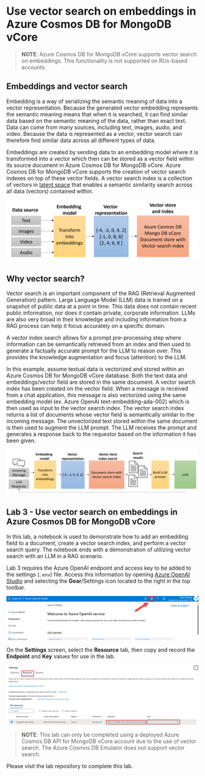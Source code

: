 # Use vector search on embeddings in Azure Cosmos DB for MongoDB vCore

>**NOTE**: Azure Cosmos DB for MongoDB vCore supports vector search on embeddings. This functionality is not supported on RUs-based accounts.

## Embeddings and vector search

Embedding is a way of serializing the semantic meaning of data into a vector representation. Because the generated vector embedding represents the semantic meaning means that when it is searched, it can find similar data based on the semantic meaning of the data, rather than exact text. Data can come from many sources, including text, images, audio, and video. Because the data is represented as a vector, vector search can therefore find similar data across all different types of data.

Embeddings are created by sending data to an embedding model where it is transformed into a vector which then can be stored as a vector field within its source document in Azure Cosmos DB for MongoDB vCore. Azure Cosmos DB for MongoDB vCore supports the creation of vector search indexes on top of these vector fields. A vector search index is a collection of vectors in [latent space](https://idl.cs.washington.edu/papers/latent-space-cartography/) that enables a semantic similarity search across all data (vectors) contained within.

![A typical embedding pipeline that demonstrates how source data is transformed into vectors using an embedding model then stored in a document in an Azure Cosmos DB vCore database and exposed via a vector search index.](media/embedding_pipeline.png)

## Why vector search?

Vector search is an important component of the RAG (Retrieval Augmented Generation) pattern. Large Language Model (LLM) data is trained on a snapshot of public data at a point in time. This data does not contain recent public information, nor does it contain private, corporate information. LLMs are also very broad in their knowledge and including information from a RAG process can help it focus accurately on a specific domain.

A vector index search allows for a prompt pre-processing step where information can be semantically retrieved from an index and then used to generate a factually accurate prompt for the LLM to reason over. This provides the knowledge augmentation and focus (attention) to the LLM.

In this example, assume textual data is vectorized and stored within an Azure Cosmos DB for MongoDB vCore database. Both the text data and embeddings/vector field are stored in the same document. A vector search index has been created on the vector field. When a message is received from a chat application, this message is also vectorized using the same embedding model (ex. Azure OpenAI text-embedding-ada-002) which is then used as input to the vector search index. The vector search index returns a list of documents whose vector field is semantically similar to the incoming message. The unvectorized text stored within the same document is then used to augment the LLM prompt. The LLM receives the prompt and generates a response back to the requestor based on the information it has been given.

![A typical vector search request in a RAG scenario depicts an incoming message getting vectorized and used as input to a vector store index search. Multiple results of the vector search are used to build a prompt fed to the LLM. The LLM returns a response back to the requestor.](media/vector_search_flow.png)

## Lab 3 - Use vector search on embeddings in Azure Cosmos DB for MongoDB vCore

In this lab, a notebook is used to demonstrate how to add an embedding field to a document, create a vector search index, and perform a vector search query. The notebook ends with a demonstration of utilizing vector search with an LLM in a RAG scenario.

Lab 3 requires the Azure OpenAI endpoint and access key to be added to the settings (`.env`) file. Access this information by opening [Azure OpenAI Studio](https://oai.azure.com/portal) and selecting the **Gear**/Settings icon located to the right in the top toolbar.

![Azure OpenAI Studio displays with the Gear icon highlighted in the top toolbar.](media/azure_openai_studio_settings_icon.png)

On the **Settings** screen, select the **Resource** tab, then copy and record the **Endpoint** and **Key** values for use in the lab.

![The Azure OpenAI resource settings screen displays with the endpoint and key values highlighted.](media/azure_openai_settings.png)

>**NOTE**: This lab can only be completed using a deployed Azure Cosmos DB API for MongoDB vCore account due to the use of vector search. The Azure Cosmos DB Emulator does not support vector search.

Please visit the lab repository to complete this lab.
